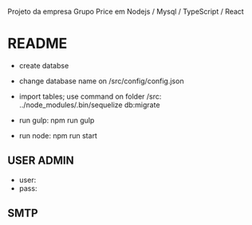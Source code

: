 Projeto da empresa Grupo Price em Nodejs / Mysql / TypeScript / React

# README #
 - create databse
 - change database name  on /src/config/config.json
 - import tables; use command on folder /src: ../node_modules/.bin/sequelize db:migrate

 - run gulp: npm run gulp
 - run node: npm run start


## USER ADMIN ##
 - user: 
 - pass: 


## SMTP ##